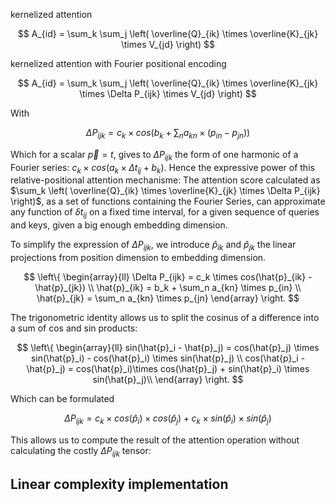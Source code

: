 kernelized attention

$$
A_{id} =  \sum_k \sum_j \left( \overline{Q}_{ik} \times \overline{K}_{jk} \times V_{jd} \right)
$$

kernelized attention with Fourier positional encoding

$$
A_{id} =  \sum_k \sum_j \left( \overline{Q}_{ik} \times \overline{K}_{jk} \times \Delta P_{ijk} \times V_{jd} \right)
$$

With 

$$
\Delta P_{ijk} = c_k \times cos \left(b_k + \sum_n a_{kn} \times (p_{in} - p_{jn}) \right)
$$

Which for a scalar $\vec{p} = t$, gives to $\Delta P_{ijk}$ the form of one harmonic of a Fourier series: $c_k \times cos \left(a_k \times \Delta t_{ij} + b_k \right)$. Hence the expressive power of this relative-positional attention mechanisme: The attention score calculated as $\sum_k \left( \overline{Q}_{ik} \times \overline{K}_{jk} \times \Delta P_{ijk} \right)$, as a set of functions containing the Fourier Series, can approximate any function of $\delta t_{ij}$ on a fixed time interval, for a given sequence of queries and keys, given a big enough embedding dimension.

To simplify the expression of $\Delta P_{ijk}$, we introduce $\hat{p}_{ik}$ and $\hat{p}_{jk}$ the linear projections from position dimension to embedding dimension.

$$
\left\{
\begin{array}{ll}
\Delta P_{ijk} = c_k \times cos(\hat{p}_{ik} - \hat{p}_{jk}) \\
\hat{p}_{ik} = b_k + \sum_n a_{kn} \times p_{in} \\
\hat{p}_{jk} = \sum_n a_{kn} \times p_{jn}
\end{array}
\right.
$$

The trigonometric identity allows us to split the cosinus of a difference into a sum of cos and sin products:

$$
\left\{
\begin{array}{ll}
sin(\hat{p}_i - \hat{p}_j) = cos(\hat{p}_j) \times sin(\hat{p}_i) - cos(\hat{p}_i) \times sin(\hat{p}_j) \\
cos(\hat{p}_i - \hat{p}_j) = cos(\hat{p}_i)\times cos(\hat{p}_j) + sin(\hat{p}_i) \times sin(\hat{p}_j)\\
\end{array}
\right.
$$

Which can be formulated

$$
\Delta P_{ijk} = c_k \times cos(\hat{p}_i) \times cos(\hat{p}_j) + c_k \times sin(\hat{p}_i) \times sin(\hat{p}_j)
$$

This allows us to compute the result of the attention operation without calculating the costly $\Delta P_{ijk}$ tensor:



## Linear complexity implementation